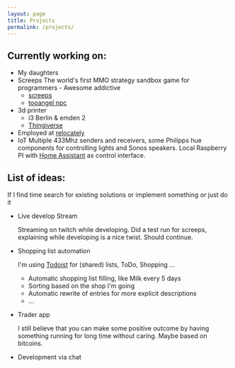 ```yaml
---
layout: page
title: Projects
permalink: /projects/
---
```


## Currently working on:

 - My daughters
 - Screeps
   The world's first MMO strategy sandbox game for programmers - Awesome addictive
   - [screeps]
   - [tooangel npc]
 - 3d printer
   - i3 Berlin & emden 2
   - [Thingiverse]
 - Employed at [relocately]
 - IoT
   Multiple 433Mhz senders and receivers, some Philipps hue components for
   controlling lights and Sonos speakers. Local Raspberry PI with
   [Home Assistant] as control    interface.

## List of ideas:
If I find time search for existing solutions or implement something or just
do it

 - Live develop Stream

   Streaming on twitch while developing. Did a test run for screeps,
   explaining while developing is a nice twist. Should continue.

 - Shopping list automation

   I'm using [Todoist] for (shared) lists, ToDo, Shopping ...
    - Automatic shopping list filling, like Milk every 5 days
    - Sorting based on the shop I'm going
    - Automatic rewrite of entries for more explicit descriptions
    - ...

 - Trader app

   I still believe that you can make some positive outcome by having something
   running for long time without caring. Maybe based on bitcoins.

 - Development via chat


[relocately]: https://www.relocately.com
[Home Assistant]: https://home-assistant.io/
[tooangel npc]: http://github.com/TooAngel/screeps
[Thingiverse]: https://www.thingiverse.com/TooAngel
[screeps]: https://screeps.com/
[Todoist]: https://todoist.com/
